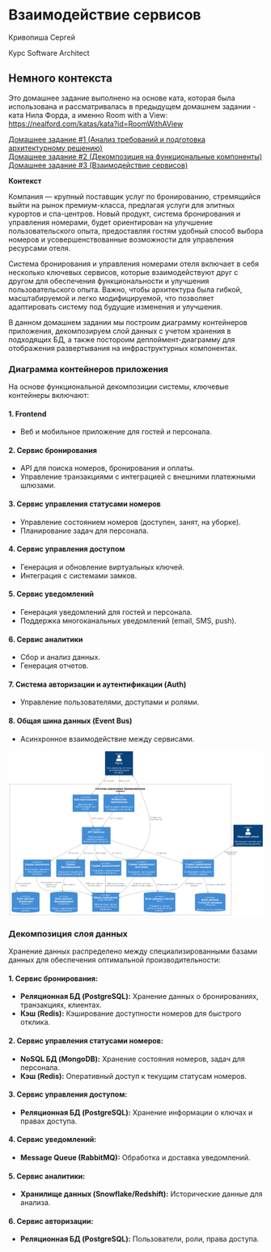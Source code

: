 # Взаимодействие сервисов
Кривопиша Сергей

Курс Software Architect

## Немного контекста
Это домашнее задание выполнено на основе ката, которая была использована и рассматривалась в предыдущем домашнем задании - ката Нила Форда, а именно Room with a View: https://nealford.com/katas/kata?id=RoomWithAView

[Домашнее задание #1 (Анализ требований и подготовка архитектурному решению)](homework_01.md)  
[Домашнее задание #2 (Декомпозиция на функциональные компоненты)](homework_02.md)  
[Домашнее задание #3 (Взаимодействие сервисов)](homework_03.md)

**Контекст**

Компания — крупный поставщик услуг по бронированию, стремящийся выйти на рынок премиум-класса, предлагая услуги для элитных курортов и спа-центров. Новый продукт, система бронирования и управления номерами, будет ориентирован на улучшение пользовательского опыта, предоставляя гостям удобный способ выбора номеров и усовершенствованные возможности для управления ресурсами отеля.

Система бронирования и управления номерами отеля включает в себя несколько ключевых сервисов, которые взаимодействуют друг с другом для обеспечения функциональности и улучшения пользовательского опыта. Важно, чтобы архитектура была гибкой, масштабируемой и легко модифицируемой, что позволяет адаптировать систему под будущие изменения и улучшения.

В данном домашнем задании мы построим диаграмму контейнеров приложения, декомпозируем слой данных с учетом хранения в подходящих БД, а также постороим деплоймент-диаграмму для отображения развертывания на инфраструктурных компонентах.

### Диаграмма контейнеров приложения
На основе функциональной декомпозиции системы, ключевые контейнеры включают:

#### 1. **Frontend**
  - Веб и мобильное приложение для гостей и персонала.
  
#### 2. **Сервис бронирования**
  - API для поиска номеров, бронирования и оплаты.
  - Управление транзакциями с интеграцией с внешними платежными шлюзами.

#### 3. **Сервис управления статусами номеров**
  - Управление состоянием номеров (доступен, занят, на уборке).
  - Планирование задач для персонала.

#### 4. **Сервис управления доступом**
  - Генерация и обновление виртуальных ключей.
  - Интеграция с системами замков.

#### 5. **Сервис уведомлений**
  - Генерация уведомлений для гостей и персонала.
  - Поддержка многоканальных уведомлений (email, SMS, push).

#### 6. **Сервис аналитики**
  - Сбор и анализ данных.
  - Генерация отчетов.

#### 7. **Система авторизации и аутентификации (Auth)**
  - Управление пользователями, доступами и ролями.

#### 8. **Общая шина данных (Event Bus)**
  - Асинхронное взаимодействие между сервисами.

<img src="res/hm_04_01.png" width="1000">

### Декомпозиция слоя данных
Хранение данных распределено между специализированными базами данных для обеспечения оптимальной производительности:

#### 1. Сервис бронирования:
  - **Реляционная БД (PostgreSQL):** Хранение данных о бронированиях, транзакциях, клиентах.
  - **Кэш (Redis):** Кэширование доступности номеров для быстрого отклика.
#### 2. Сервис управления статусами номеров:
  - **NoSQL БД (MongoDB):** Хранение состояния номеров, задач для персонала.
  - **Кэш (Redis):** Оперативный доступ к текущим статусам номеров.
#### 3. Сервис управления доступом:
  - **Реляционная БД (PostgreSQL):** Хранение информации о ключах и правах доступа.
#### 4. Сервис уведомлений:
  - **Message Queue (RabbitMQ):** Обработка и доставка уведомлений.
#### 5. Сервис аналитики:
  - **Хранилище данных (Snowflake/Redshift):** Исторические данные для анализа.
#### 6. Сервис авторизации:
  - **Реляционная БД (PostgreSQL):** Пользователи, роли, права доступа.
